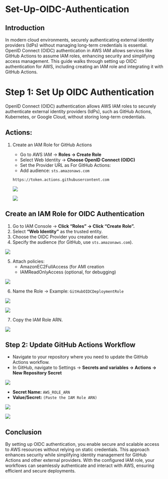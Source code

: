 # Set-Up-OIDC-Authentication

## Introduction
In modern cloud environments, securely authenticating external identity providers (IdPs) without managing long-term credentials is essential. OpenID Connect (OIDC) authentication in AWS IAM allows services like GitHub Actions to assume IAM roles, enhancing security and simplifying access management. This guide walks through setting up OIDC authentication for AWS, including creating an IAM role and integrating it with GitHub Actions.

# Step 1: Set Up OIDC Authentication

OpenID Connect (OIDC) authentication allows AWS IAM roles to securely authenticate external identity providers (IdPs), such as GitHub Actions, Kubernetes, or Google Cloud, without storing long-term credentials.


## Actions:

1. Create an IAM Role for GitHub Actions
   - Go to AWS IAM → **Roles → Create Role**
   - Select Web Identity → **Choose OpenID Connect (OIDC)**
   - Set the Provider URL as For GitHub Actions:
   - Add audience: `sts.amazonaws.com`

    ```
    https://token.actions.githubusercontent.com
    ```

    ![](./img/1.select-web-identity.png)

    ![](./img/2.add-provider.png)

## Create an IAM Role for OIDC Authentication

1. Go to IAM Console → **Click “Roles” → Click “Create Role”.**
2. Select **“Web Identity”** as the trusted entity.
3. Choose the OIDC Provider you created earlier.
4. Specify the audience (for GitHub, use `sts.amazonaws.com`).

![](./img/4.fill-out-credential-next.png)

5. Attach policies:
   - AmazonEC2FullAccess (for AMI creation
   - IAMReadOnlyAccess (optional, for debugging)

![](./img/4.amazon-full-access.png)

6. Name the Role → Example: `GitHubOIDCDeploymentRole`

![](./img/5.role-name.png)

![](./img/6.click-create-role.png)

7. Copy the IAM Role ARN.

![](./img/7.copy-arn.png)

## Step 2: Update GitHub Actions Workflow

- Navigate to your repository where you need to update the GitHub Actions workflow.
- In GitHub, navigate to Settings → **Secrets and variables → Actions → New Repository Secret**

![](./img/8.settings-actions-new-repository-secret.png)

- **Secret Name:** `AWS_ROLE_ARN`
- **Value/Secret:** `(Paste the IAM Role ARN)`

![](./img/9.secret-name-value.png)

![](./img/10.created.png)


## Conclusion
By setting up OIDC authentication, you enable secure and scalable access to AWS resources without relying on static credentials. This approach enhances security while simplifying identity management for GitHub Actions and other external providers. With the configured IAM role, your workflows can seamlessly authenticate and interact with AWS, ensuring efficient and secure deployments.
